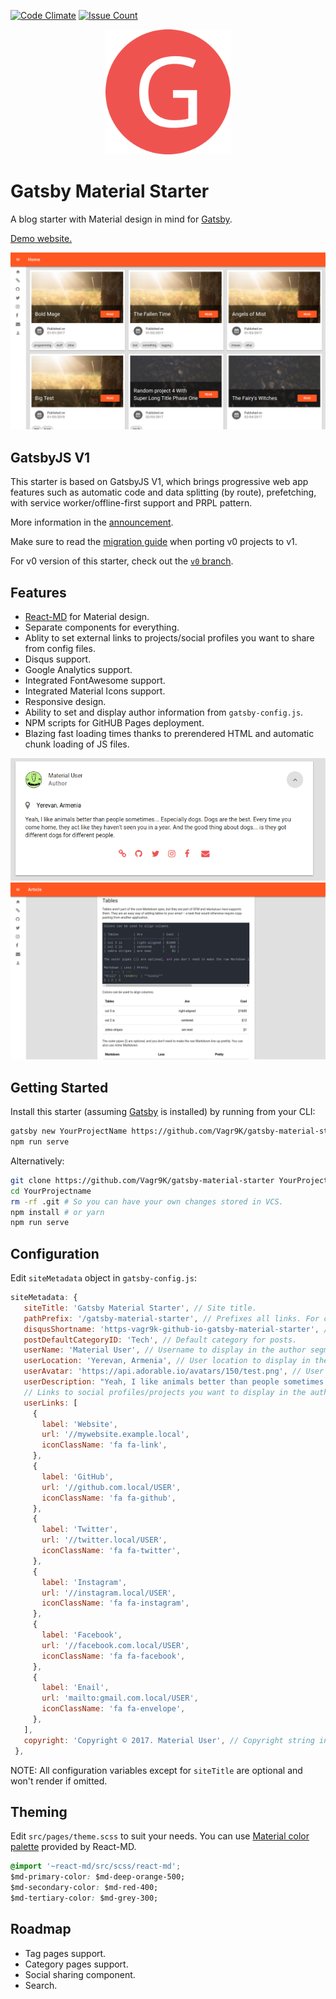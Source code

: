 [![Code Climate](https://codeclimate.com/github/Vagr9K/gatsby-material-starter/badges/gpa.svg)](https://codeclimate.com/github/Vagr9K/gatsby-material-starter)
[![Issue Count](https://codeclimate.com/github/Vagr9K/gatsby-material-starter/badges/issue_count.svg)](https://codeclimate.com/github/Vagr9K/gatsby-material-starter)
<div align="center">
    <img src="docs/logo.png" alt="Logo" width='200px' height='200px'/>
</div>

# Gatsby Material Starter
A blog starter with Material design in mind for [Gatsby](https://github.com/gatsbyjs/gatsby/).

[Demo website.](https://vagr9k.github.io/gatsby-material-starter/)

![Screenshot](docs/screenshot.png)

## GatsbyJS V1

This starter is based on GatsbyJS V1, which brings progressive web app features such as automatic code and data splitting (by route), prefetching, with service worker/offline-first support and PRPL pattern.

More information in the [announcement](https://www.gatsbyjs.org/blog/gatsby-first-beta-release/).

Make sure to read the [migration guide](https://www.gatsbyjs.org/docs/migrating-from-v0-to-v1/) when porting v0 projects to v1.

For v0 version of this starter, check out the [`v0` branch](https://github.com/Vagr9K/gatsby-material-starter/tree/v0).

## Features

* [React-MD](https://github.com/mlaursen/react-md) for Material design.
* Separate components for everything.
* Ablity to set external links to projects/social profiles you want to share from config files.
* Disqus support.
* Google Analytics support.
* Integrated FontAwesome support.
* Integrated Material Icons support.
* Responsive design.
* Ability to set and display author information from `gatsby-config.js`.
* NPM scripts for GitHUB Pages deployment.
* Blazing fast loading times thanks to prerendered HTML and automatic chunk loading of JS files.

![Author Segment Screenshot](docs/screenshot-author.png)
![Article Screenshot](docs/screenshot-article.png)

## Getting Started

Install this starter (assuming [Gatsby](https://github.com/gatsbyjs/gatsby/) is installed) by running from your CLI:

```sh
gatsby new YourProjectName https://github.com/Vagr9K/gatsby-material-starter
npm run serve
```

Alternatively:

```sh
git clone https://github.com/Vagr9K/gatsby-material-starter YourProjectName # Clone the project
cd YourProjectname
rm -rf .git # So you can have your own changes stored in VCS.
npm install # or yarn
npm run serve
```

## Configuration

 Edit `siteMetadata` object in `gatsby-config.js`:

 ```js
siteMetadata: {
    siteTitle: 'Gatsby Material Starter', // Site title.
    pathPrefix: '/gatsby-material-starter', // Prefixes all links. For cases when deployed to example.github.io/gatsby-material-starter/.
    disqusShortname: 'https-vagr9k-github-io-gatsby-material-starter', // Disqus shortname.
    postDefaultCategoryID: 'Tech', // Default category for posts.
    userName: 'Material User', // Username to display in the author segment.
    userLocation: 'Yerevan, Armenia', // User location to display in the author segment.
    userAvatar: 'https://api.adorable.io/avatars/150/test.png', // User avatar to display in the author segment.
    userDescription: "Yeah, I like animals better than people sometimes... Especially dogs. Dogs are the best. Every time you come home, they act like they haven't seen you in a year. And the good thing about dogs... is they got different dogs for different people.", // User description to display in the author segment.
    // Links to social profiles/projects you want to display in the author segment/navigation bar.
    userLinks: [
      {
        label: 'Website',
        url: '//mywebsite.example.local',
        iconClassName: 'fa fa-link',
      },
      {
        label: 'GitHub',
        url: '//github.com.local/USER',
        iconClassName: 'fa fa-github',
      },
      {
        label: 'Twitter',
        url: '//twitter.local/USER',
        iconClassName: 'fa fa-twitter',
      },
      {
        label: 'Instagram',
        url: '//instagram.local/USER',
        iconClassName: 'fa fa-instagram',
      },
      {
        label: 'Facebook',
        url: '//facebook.com.local/USER',
        iconClassName: 'fa fa-facebook',
      },
      {
        label: 'Enail',
        url: 'mailto:gmail.com.local/USER',
        iconClassName: 'fa fa-envelope',
      },
    ],
    copyright: 'Copyright © 2017. Material User', // Copyright string in the footer of the website.
  },
 ```

 NOTE: All configuration variables except for `siteTitle` are optional and won't render if omitted.

## Theming

Edit `src/pages/theme.scss` to suit your needs.
You can use [Material color palette](https://react-md.mlaursen.com/customization/colors) provided by React-MD.

```css
@import '~react-md/src/scss/react-md';
$md-primary-color: $md-deep-orange-500;
$md-secondary-color: $md-red-400;
$md-tertiary-color: $md-grey-300;
```

## Roadmap

* Tag pages support.
* Category pages support.
* Social sharing component.
* Search.
